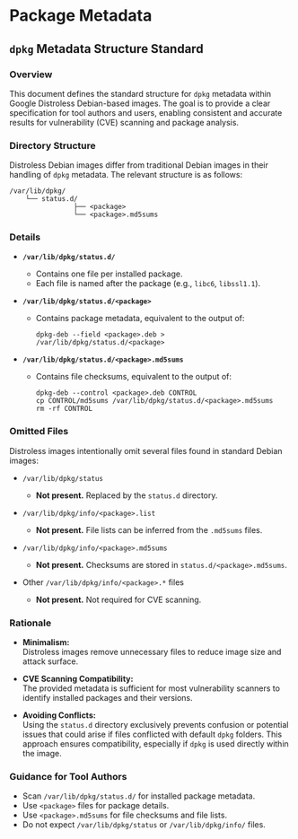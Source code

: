 # Package Metadata

## `dpkg` Metadata Structure Standard

### Overview

This document defines the standard structure for `dpkg` metadata within Google Distroless Debian-based images. The goal is to provide a clear specification for tool authors and users, enabling consistent and accurate results for vulnerability (CVE) scanning and package analysis.

### Directory Structure

Distroless Debian images differ from traditional Debian images in their handling of `dpkg` metadata. The relevant structure is as follows:

```
/var/lib/dpkg/
    └── status.d/
                ├── <package>
                └── <package>.md5sums
```

### Details

- **`/var/lib/dpkg/status.d/`**  
    - Contains one file per installed package.
    - Each file is named after the package (e.g., `libc6`, `libssl1.1`).

- **`/var/lib/dpkg/status.d/<package>`**  
    - Contains package metadata, equivalent to the output of:  
        ```
        dpkg-deb --field <package>.deb > /var/lib/dpkg/status.d/<package>
        ```

- **`/var/lib/dpkg/status.d/<package>.md5sums`**  
    - Contains file checksums, equivalent to the output of:  
        ```
        dpkg-deb --control <package>.deb CONTROL
        cp CONTROL/md5sums /var/lib/dpkg/status.d/<package>.md5sums
        rm -rf CONTROL
        ```

### Omitted Files

Distroless images intentionally omit several files found in standard Debian images:

- `/var/lib/dpkg/status`  
    - **Not present.** Replaced by the `status.d` directory.

- `/var/lib/dpkg/info/<package>.list`  
    - **Not present.** File lists can be inferred from the `.md5sums` files.

- `/var/lib/dpkg/info/<package>.md5sums`  
    - **Not present.** Checksums are stored in `status.d/<package>.md5sums`.

- Other `/var/lib/dpkg/info/<package>.*` files  
    - **Not present.** Not required for CVE scanning.

### Rationale

- **Minimalism:**  
    Distroless images remove unnecessary files to reduce image size and attack surface.

- **CVE Scanning Compatibility:**  
    The provided metadata is sufficient for most vulnerability scanners to identify installed packages and their versions.

- **Avoiding Conflicts:**  
    Using the `status.d` directory exclusively prevents confusion or potential issues that could arise if files conflicted with default `dpkg` folders. This approach ensures compatibility, especially if `dpkg` is used directly within the image.

### Guidance for Tool Authors

- Scan `/var/lib/dpkg/status.d/` for installed package metadata.
- Use `<package>` files for package details.
- Use `<package>.md5sums` for file checksums and file lists.
- Do not expect `/var/lib/dpkg/status` or `/var/lib/dpkg/info/` files.